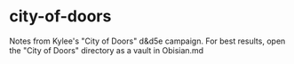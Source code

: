 # city-of-doors
Notes from Kylee's "City of Doors" d&amp;d5e campaign. For best results, open the "City of Doors" directory as a vault in Obisian.md
